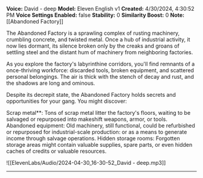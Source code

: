 
**Voice:** David - deep
**Model:** Eleven English v1
**Created:** 4/30/2024, 4:30:52 PM
**Voice Settings Enabled:** false
**Stability:** 0
**Similarity Boost:** 0
**Note:** [[Abandoned Factory]]

The Abandoned Factory is a sprawling complex of rusting machinery, crumbling concrete, and twisted metal. Once a hub of industrial activity, it now lies dormant, its silence broken only by the creaks and groans of settling steel and the distant hum of machinery from neighboring factories.

As you explore the factory's labyrinthine corridors, you'll find remnants of a once-thriving workforce: discarded tools, broken equipment, and scattered personal belongings. The air is thick with the stench of decay and rust, and the shadows are long and ominous.

Despite its decrepit state, the Abandoned Factory holds secrets and opportunities for your gang. You might discover:

Scrap metal**: Tons of scrap metal litter the factory's floors, waiting to be salvaged or repurposed into makeshift weapons, armor, or tools.
Abandoned equipment: Old machinery, still functional, could be refurbished or repurposed for industrial-scale production: or as a means to generate income through salvage operations.
Hidden storage rooms: Forgotten storage areas might contain valuable supplies, spare parts, or even hidden caches of credits or valuable resources.

![[ElevenLabs/Audio/2024-04-30_16-30-52_David - deep.mp3]]

---
